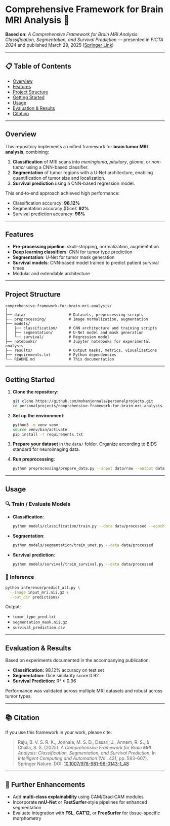 # Comprehensive Framework for Brain MRI Analysis 🧠

**Based on:** *A Comprehensive Framework for Brain MRI Analysis: Classification, Segmentation, and Survival Prediction* — presented in *FICTA 2024* and published March 29, 2025 ([Springer Link](https://link.springer.com/chapter/10.1007/978-981-96-0143-1_48))

---

## 📋 Table of Contents

* [Overview](#overview)
* [Features](#features)
* [Project Structure](#project-structure)
* [Getting Started](#getting-started)
* [Usage](#usage)
* [Evaluation & Results](#evaluation--results)
* [Citation](#citation)

---

## Overview

This repository implements a unified framework for **brain tumor MRI analysis**, combining:

1. **Classification** of MRI scans into *meningioma*, *pituitary*, *glioma*, or *non-tumor* using a CNN-based classifier.
2. **Segmentation** of tumor regions with a U‑Net architecture, enabling quantification of tumor size and localization.
3. **Survival prediction** using a CNN-based regression model.

This end‑to‑end approach achieved high performance:

* Classification accuracy: **98.12%**
* Segmentation accuracy (Dice): **92%**
* Survival prediction accuracy: **96%**

---

## Features

* **Pre‑processing pipeline**: skull-stripping, normalization, augmentation
* **Deep learning classifiers**: CNN for tumor type prediction
* **Segmentation**: U‑Net for tumor mask generation
* **Survival models**: CNN‑based model trained to predict patient survival times
* Modular and extendable architecture

---

## Project Structure

```
comprehensive-framework-for-brain-mri-analysis/
│
├── data/                   # Datasets, preprocessing scripts  
├── preprocessing/          # Image normalization, augmentation  
├── models/
│   ├── classification/     # CNN architecture and training scripts  
│   ├── segmentation/       # U‑Net model and mask generation  
│   └── survival/           # Regression model  
├── notebooks/              # Jupyter notebooks for experimental analysis  
├── results/                # Output masks, metrics, visualizations  
├── requirements.txt        # Python dependencies  
└── README.md               # This documentation
```

---

## Getting Started

1. **Clone the repository**:

   ```bash
   git clone https://github.com/mohanjonnala/personalprojects.git
   cd personalprojects/comprehensive-framework-for-brain-mri-analysis
   ```

2. **Set up the environment**:

   ```bash
   python3 -m venv venv
   source venv/bin/activate
   pip install -r requirements.txt
   ```

3. **Prepare your dataset** in the `data/` folder. Organize according to BIDS standard for neuroimaging data.

4. **Run preprocessing**:

   ```bash
   python preprocessing/prepare_data.py --input data/raw --output data/processed
   ```

---

## Usage

### 🔍 Train / Evaluate Models

* **Classification**:

  ```bash
  python models/classification/train.py --data data/processed --epochs 50 --batch-size 32
  ```
* **Segmentation**:

  ```bash
  python models/segmentation/train_unet.py --data data/processed
  ```
* **Survival prediction**:

  ```bash
  python models/survival/train_survival.py --data data/processed
  ```

### 🎯 Inference

```bash
python inference/predict_all.py \
  --image input_mri.nii.gz \
  --out_dir predictions/
```

Output:

* `tumor_type_pred.txt`
* `segmentation_mask.nii.gz`
* `survival_prediction.csv`

---

## Evaluation & Results

Based on experiments documented in the accompanying publication:

* **Classification:** 98.12% accuracy on test set
* **Segmentation:** Dice similarity score 0.92
* **Survival Prediction:** R² ≈ 0.96

Performance was validated across multiple MRI datasets and robust across tumor types.

---

## 📚 Citation

If you use this framework in your work, please cite:

> Raju, B. V. S. R. K., Jonnala, M. S. D., Dasari, J., Annem, R. S., & Challa, S. S. (2025). *A Comprehensive Framework for Brain MRI Analysis: Classification, Segmentation, and Survival Prediction.* In *Intelligent Computing and Automation* (Vol. 421, pp. 593–607). Springer Nature. DOI: [10.1007/978-981-96-0143-1\_48](https://link.springer.com/chapter/10.1007/978-981-96-0143-1_48)

---

## 🔧 Further Enhancements

* Add **multi-class explainability** using CAM/Grad‑CAM modules
* Incorporate **nnU‑Net** or **FastSurfer**‑style pipelines for enhanced segmentation
* Evaluate integration with **FSL**, **CAT12**, or **FreeSurfer** for tissue-specific morphometry
